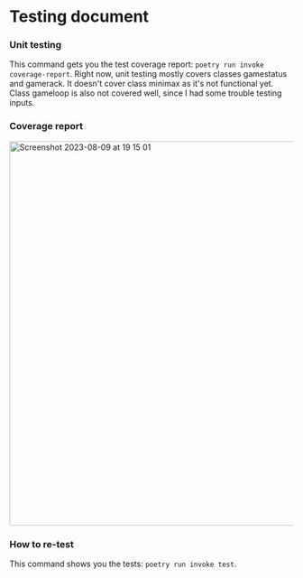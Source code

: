 # Testing document
### Unit testing
This command gets you the test coverage report: `poetry run invoke coverage-report`. Right now, unit testing mostly covers classes gamestatus and gamerack. It doesn't cover class minimax as it's not functional yet. Class gameloop is also not covered well, since I had some trouble testing inputs.

### Coverage report
<img width="681" alt="Screenshot 2023-08-09 at 19 15 01" src="https://github.com/lottapispa/connect-four-tiralabra/assets/101987621/1bc5dc4a-9766-4931-ba24-ad161a6bb7e7">

### How to re-test
This command shows you the tests: `poetry run invoke test`. 
